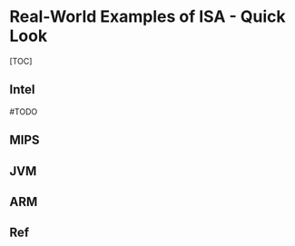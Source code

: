 # Real-World Examples of ISA - Quick Look

[TOC]


## Intel
#TODO 

## MIPS

## JVM

## ARM

## Ref


